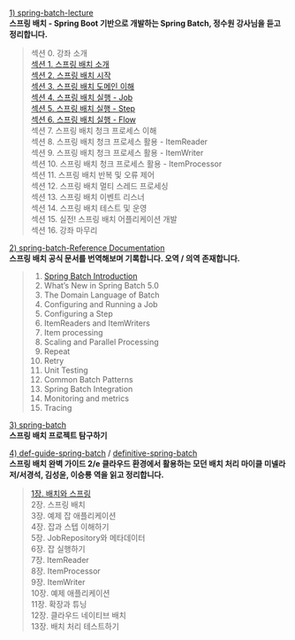 [1) spring-batch-lecture](https://github.com/onjsdnjs/spring-batch-lecture/tree/8020bbbc93c4115a25e40777a5af7103d90104f3) <br>
**스프링 배치 - Spring Boot 기반으로 개발하는 Spring Batch, 정수원 강사님을 듣고 정리합니다. <br>**
> 섹션 0. 강좌 소개 <br>
> [섹션 1. 스프링 배치 소개 <br>](https://medium.com/@18corsair/스프링-배치-spring-boot-기반으로-개발하는-spring-batch-정수원-강사님-1장-요약-dec0cd2917bb)
> [섹션 2. 스프링 배치 시작 <br>](https://medium.com/@18corsair/스프링-배치-spring-boot-기반으로-개발하는-spring-batch-정수원-강사님-2장-요약-f07af10ce339)
> [섹션 3. 스프링 배치 도메인 이해 <br>](https://medium.com/@18corsair/스프링-배치-spring-boot-기반으로-개발하는-spring-batch-정수원-강사님-3장-job-jobinstance-jobparameter-d858f69e7daf)
> [섹션 4. 스프링 배치 실행 - Job <br>](https://medium.com/@18corsair/스프링-배치-spring-boot-기반으로-개발하는-spring-batch-정수원-강사님-4장-요약-af42e4a91213)
> [섹션 5. 스프링 배치 실행 - Step <br>](https://medium.com/@18corsair/스프링-배치-spring-boot-기반으로-개발하는-spring-batch-정수원-강사님-5장-요약-89e8b605d547)
> [섹션 6. 스프링 배치 실행 - Flow <br>](https://medium.com/@18corsair/스프링-배치-spring-boot-기반으로-개발하는-spring-batch-정수원-강사님-6장-요약-bb2abd7e8dff)
> 섹션 7. 스프링 배치 청크 프로세스 이해 <br>
> 섹션 8. 스프링 배치 청크 프로세스 활용 - ItemReader <br>
> 섹션 9. 스프링 배치 청크 프로세스 활용 - ItemWriter <br>
> 섹션 10. 스프링 배치 청크 프로세스 활용 - ItemProcessor <br>
> 섹션 11. 스프링 배치 반복 및 오류 제어 <br>
> 섹션 12. 스프링 배치 멀티 스레드 프로세싱 <br>
> 섹션 13. 스프링 배치 이벤트 리스너 <br>
> 섹션 14. 스프링 배치 테스트 및 운영 <br>
> 섹션 15. 실전! 스프링 배치 어플리케이션 개발 <br>
> 섹션 16. 강좌 마무리 <br>

[2) spring-batch-Reference Documentation](https://docs.spring.io/spring-batch/docs/current/reference/html/index-single.html) <br>
**스프링 배치 공식 문서를 번역해보며 기록합니다. 오역 / 의역 존재합니다. <br>**
> 1. [Spring Batch Introduction <br>](https://medium.com/@18corsair/spring-batch-reference-documentation-8e67aeb792fa)
> 2. What’s New in Spring Batch 5.0 <br>
> 3. The Domain Language of Batch <br>
> 4. Configuring and Running a Job <br>
> 5. Configuring a Step <br>
> 6. ItemReaders and ItemWriters <br>
> 7. Item processing <br>
> 8. Scaling and Parallel Processing <br>
> 9. Repeat <br>
> 10. Retry <br>
> 11. Unit Testing <br>
> 12. Common Batch Patterns <br>
> 13. Spring Batch Integration <br>
> 14. Monitoring and metrics <br>
> 15. Tracing <br>

[3) spring-batch](https://github.com/spring-projects/spring-batch) <br>
**스프링 배치 프로젝트 탐구하기 <br>**

[4) def-guide-spring-batch](https://github.com/Apress/def-guide-spring-batch) /
[definitive-spring-batch](https://github.com/AcornPublishing/definitive-spring-batch) <br>
**스프링 배치 완벽 가이드 2/e 클라우드 환경에서 활용하는 모던 배치 처리 마이클 미넬라 저/서경석, 김성윤, 이승룡 역을 읽고 정리합니다. <br>**
> [1장. 배치와 스프링 <br>](https://medium.com/@18corsair/스프링-배치-완벽-가이드-2-e-클라우드-환경에서-활용하는-모던-배치-처리-마이클-미넬라-저-서경석-김성윤-이승룡-역-1장-요약-ddacb13852ab)
> 2장. 스프링 배치 <br>
> 3장. 예제 잡 애플리케이션 <br> 
> 4장. 잡과 스텝 이해하기 <br>
> 5장. JobRepository와 메타데이터 <br> 
> 6장. 잡 실행하기 <br>
> 7장. ItemReader <br>
> 8장. ItemProcessor <br>
> 9장. ItemWriter <br>
> 10장. 예제 애플리케이션 <br>
> 11장. 확장과 튜닝 <br>
> 12장. 클라우드 네이티브 배치 <br> 
> 13장. 배치 처리 테스트하기 <br>